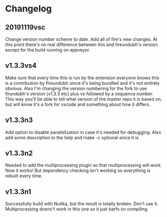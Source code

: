# Changelog

## 20191119vsc

Change version number scheme to date. Add all of fire's new changes. At this point there's no real difference between this and fireundubh's version except for the build running on appveyor.

## v1.3.3vs4

Make sure that every time this is run by the extension everyone knows this is a contribution by fireundubh since it's being bundled and it's not entirely obvious. Also I'm changing the version numbering for the fork to use firundubh's version (v1.3.3 etc) plus vs followed by a sequence number. This way you'll be able to tell what version of the master repo it is based on, but will know it's a fork for vscode and something about how it differs.

## v1.3.3n3

Add option to disable parallelization in case it's needed for debugging. Also add some description to the help and make -c optional since it is.

## v1.3.3n2

Needed to add the multiprocessing plugin so that multiprocessing will work. Now it works! But dependency checking isn't working so everything is rebuilt every time.

## v1.3.3n1

Successfully build with Nuitka, but the result is totally broken. Don't use it. Multiprocessing doens't work in this one so it just barfs on compiling.